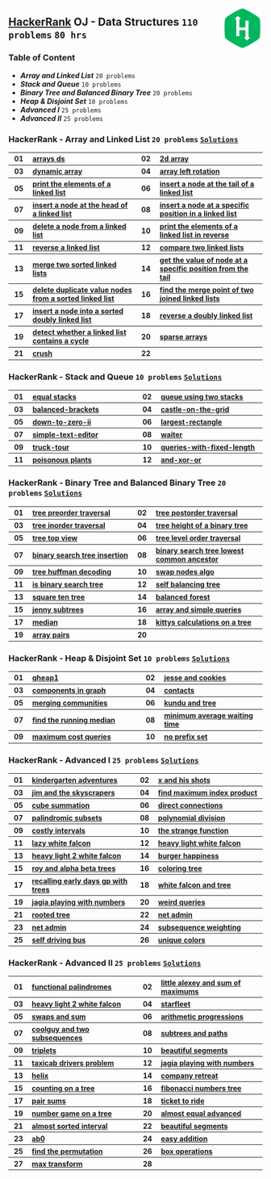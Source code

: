 <img align="right" width="80" src="/logos/hackerrank.jpg"></img>

## [HackerRank](https://hackerrank.com/) OJ - Data Structures `110 problems` `80 hrs`

### Table of Content

- ***Array and Linked List***                `20 problems`
- ***Stack and Queue***                      `10 problems`
- ***Binary Tree and Balanced Binary Tree*** `20 problems`
- ***Heap & Disjoint Set***                  `10 problems`
- ***Advanced I***                           `25 problems`
- ***Advanced II***                          `25 problems`

### HackerRank - Array and Linked List `20 problems` [`Solutions`](/level-2/hackerrank/data-structures/solutions/arrays-linkedlists.md)

<table>
    <tbody>
        <tr>
<th align="center" width="50px">01</th><th align="left" width="550px"><a href="https://hackerrank.com/challenges/arrays-ds/problem">arrays ds</a></th>
<th align="center" width="50px">02</th><th align="left" width="550px"><a href="https://hackerrank.com/challenges/2d-array/problem">2d array</a></th>
        </tr>
        <tr>
<th align="center" width="50px">03</th><th align="left" width="550px"><a href="https://hackerrank.com/challenges/dynamic-array/problem">dynamic array</a></th>
<th align="center" width="50px">04</th><th align="left" width="550px"><a href="https://hackerrank.com/challenges/array-left-rotation/problem">array left rotation</a></th>
        </tr>
        <tr>
<th align="center" width="50px">05</th><th align="left" width="550px"><a href="https://hackerrank.com/challenges/print-the-elements-of-a-linked-list/problem">print the elements of a linked list</a></th>
<th align="center" width="50px">06</th><th align="left" width="550px"><a href="https://hackerrank.com/challenges/insert-a-node-at-the-tail-of-a-linked-list/problem">insert a node at the tail of a linked list</a></th>
        </tr>
        <tr>
<th align="center" width="50px">07</th><th align="left" width="550px"><a href="https://hackerrank.com/challenges/insert-a-node-at-the-head-of-a-linked-list/problem">insert a node at the head of a linked list</a></th>
<th align="center" width="50px">08</th><th align="left" width="550px"><a href="https://hackerrank.com/challenges/insert-a-node-at-a-specific-position-in-a-linked-list/problem">insert a node at a specific position in a linked list</a></th>
        </tr>
        <tr>
<th align="center" width="50px">09</th><th align="left" width="550px"><a href="https://hackerrank.com/challenges/delete-a-node-from-a-linked-list/problem">delete a node from a linked list</a></th>
<th align="center" width="50px">10</th><th align="left" width="550px"><a href="https://hackerrank.com/challenges/print-the-elements-of-a-linked-list-in-reverse/problem">print the elements of a linked list in reverse</a></th>
        </tr>
        <tr>
<th align="center" width="50px">11</th><th align="left" width="550px"><a href="https://hackerrank.com/challenges/reverse-a-linked-list/problem">reverse a linked list</a></th>
<th align="center" width="50px">12</th><th align="left" width="550px"><a href="https://hackerrank.com/challenges/compare-two-linked-lists/problem">compare two linked lists</a></th>
        </tr>
        <tr>
<th align="center" width="50px">13</th><th align="left" width="550px"><a href="https://hackerrank.com/challenges/merge-two-sorted-linked-lists/problem">merge two sorted linked lists</a></th>
<th align="center" width="50px">14</th><th align="left" width="550px"><a href="https://hackerrank.com/challenges/get-the-value-of-the-node-at-a-specific-position-from-the-tail/problem">get the value of node at a specific position from the tail</a></th>
        </tr>
        <tr>
<th align="center" width="50px">15</th><th align="left" width="550px"><a href="https://hackerrank.com/challenges/delete-duplicate-value-nodes-from-a-sorted-linked-list/problem">delete duplicate value nodes from a sorted linked list</a></th>
<th align="center" width="50px">16</th><th align="left" width="550px"><a href="https://hackerrank.com/challenges/find-the-merge-point-of-two-joined-linked-lists/problem">find the merge point of two joined linked lists</a></th>
        </tr>
        <tr>
<th align="center" width="50px">17</th><th align="left" width="550px"><a href="https://hackerrank.com/challenges/insert-a-node-into-a-sorted-doubly-linked-list/problem">insert a node into a sorted doubly linked list</a></th>
<th align="center" width="50px">18</th><th align="left" width="550px"><a href="https://hackerrank.com/challenges/reverse-a-doubly-linked-list/problem">reverse a doubly linked list</a></th>
        </tr>
        <tr>
<th align="center" width="50px">19</th><th align="left" width="550px"><a href="https://hackerrank.com/challenges/detect-whether-a-linked-list-contains-a-cycle/problem">detect whether a linked list contains a cycle</a></th>
<th align="center" width="50px">20</th><th align="left" width="550px"><a href="https://hackerrank.com/challenges/sparse-arrays/problem">sparse arrays</a></th>
        </tr>
        <tr>
<th align="center" width="50px">21</th><th align="left" width="550px"><a href="https://hackerrank.com/challenges/crush/problem">crush</a></th>
<th align="center" width="50px">22</th><th align="left" width="550px"><a href=""></a></th>
        </tr>
    </tbody>
</table>

### HackerRank - Stack and Queue `10 problems` [`Solutions`](/level-2/hackerrank/data-structures/solutions/stacks-queues.md)

<table>
    <tbody>
        <tr>
<th align="center" width="50px">01</th><th align="left" width="550px"><a href="https://hackerrank.com/challenges/equal-stacks/problem">equal stacks</a></th>
<th align="center" width="50px">02</th><th align="left" width="550px"><a href="https://hackerrank.com/challenges/queue-using-two-stacks/problem">queue using two stacks</a></th>
        </tr>
        <tr>
<th align="center" width="50px">03</th><th align="left" width="550px"><a href="https://hackerrank.com/challenges/balanced-brackets/problem">balanced-brackets</a></th>
<th align="center" width="50px">04</th><th align="left" width="550px"><a href="https://hackerrank.com/challenges/castle-on-the-grid/problem">castle-on-the-grid</a></th>
        </tr>
        <tr>
<th align="center" width="50px">05</th><th align="left" width="550px"><a href="https://hackerrank.com/challenges/down-to-zero-ii/problem">down-to-zero-ii</a></th>
<th align="center" width="50px">06</th><th align="left" width="550px"><a href="https://hackerrank.com/challenges/largest-rectangle/problem">largest-rectangle</a></th>
        </tr>
        <tr>
<th align="center" width="50px">07</th><th align="left" width="550px"><a href="https://hackerrank.com/challenges/simple-text-editor/problem">simple-text-editor</a></th>
<th align="center" width="50px">08</th><th align="left" width="550px"><a href="https://hackerrank.com/challenges/waiter/problem">waiter</a></th>
        </tr>
        <tr>
<th align="center" width="50px">09</th><th align="left" width="550px"><a href="https://hackerrank.com/challenges/truck-tour/problem">truck-tour</a></th>
<th align="center" width="50px">10</th><th align="left" width="550px"><a href="https://hackerrank.com/challenges/queries-with-fixed-length/problem">queries-with-fixed-length</a></th>
        </tr>
        <tr>
<th align="center" width="50px">11</th><th align="left" width="550px"><a href="https://hackerrank.com/challenges/poisonous-plants/problem">poisonous plants</a></th>
<th align="center" width="50px">12</th><th align="left" width="550px"><a href="https://hackerrank.com/challenges/and-xor-or/problem">and-xor-or</a></th>
        </tr>
    </tbody>
</table>

### HackerRank - Binary Tree and Balanced Binary Tree `20 problems` [`Solutions`](/level-2/hackerrank/data-structures/solutions/binary-tree-balanced-binary-tree.md)

<table>
    <tbody>
        <tr>
<th align="center" width="50px">01</th><th align="left" width="550px"><a href="https://hackerrank.com/challenges/tree-preorder-traversal/problem">tree preorder traversal</a></th>
<th align="center" width="50px">02</th><th align="left" width="550px"><a href="https://hackerrank.com/challenges/tree-postorder-traversal/problem">tree postorder traversal</a></th>
        </tr>
        <tr>
<th align="center" width="50px">03</th><th align="left" width="550px"><a href="https://hackerrank.com/challenges/tree-inorder-traversal/problem">tree inorder traversal</a></th>
<th align="center" width="50px">04</th><th align="left" width="550px"><a href="https://hackerrank.com/challenges/tree-height-of-a-binary-tree/problem">tree height of a binary tree</a></th>
        </tr>
        <tr>
<th align="center" width="50px">05</th><th align="left" width="550px"><a href="https://hackerrank.com/challenges/tree-top-view/problem">tree top view</a></th>
<th align="center" width="50px">06</th><th align="left" width="550px"><a href="https://hackerrank.com/challenges/tree-level-order-traversal/problem">tree level order traversal</a></th>
        </tr>
        <tr>
<th align="center" width="50px">07</th><th align="left" width="550px"><a href="https://hackerrank.com/challenges/binary-search-tree-insertion/problem">binary search tree insertion</a></th>
<th align="center" width="50px">08</th><th align="left" width="550px"><a href="https://hackerrank.com/challenges/binary-search-tree-lowest-common-ancestor/problem">binary search tree lowest common ancestor</a></th>
        </tr>
        <tr>
<th align="center" width="50px">09</th><th align="left" width="550px"><a href="https://hackerrank.com/challenges/tree-huffman-decoding/problem">tree huffman decoding</a></th>
<th align="center" width="50px">10</th><th align="left" width="550px"><a href="https://hackerrank.com/challenges/swap-nodes-algo/problem">swap nodes algo</a></th>
        </tr>
        <tr>
<th align="center" width="50px">11</th><th align="left" width="550px"><a href="https://hackerrank.com/challenges/is-binary-search-tree/problem">is binary search tree</a></th>
<th align="center" width="50px">12</th><th align="left" width="550px"><a href="https://hackerrank.com/challenges/self-balancing-tree/problem">self balancing tree</a></th>
        </tr>
        <tr>
<th align="center" width="50px">13</th><th align="left" width="550px"><a href="https://hackerrank.com/challenges/square-ten-tree/problem">square ten tree</a></th>
<th align="center" width="50px">14</th><th align="left" width="550px"><a href="https://hackerrank.com/challenges/balanced-forest/problem">balanced forest</a></th>
        </tr>
        <tr>
<th align="center" width="50px">15</th><th align="left" width="550px"><a href="https://hackerrank.com/challenges/jenny-subtrees/problem">jenny subtrees</a></th>
<th align="center" width="50px">16</th><th align="left" width="550px"><a href="https://hackerrank.com/challenges/array-and-simple-queries/problem">array and simple queries</a></th>
        </tr>
        <tr>
<th align="center" width="50px">17</th><th align="left" width="550px"><a href="https://hackerrank.com/challenges/median/problem">median</a></th>
<th align="center" width="50px">18</th><th align="left" width="550px"><a href="https://hackerrank.com/challenges/kittys-calculations-on-a-tree/problem">kittys calculations on a tree</a></th>
        </tr>
        <tr>
<th align="center" width="50px">19</th><th align="left" width="550px"><a href="https://hackerrank.com/challenges/array-pairs/problem">array pairs</a></th>
<th align="center" width="50px">20</th><th align="left" width="550px"><a href=""></a></th>
        </tr>
    </tbody>
</table>

### HackerRank - Heap & Disjoint Set `10 problems` [`Solutions`](/level-2/hackerrank/data-structures/solutions/heap-disjoint-set.md)

<table>
    <tbody>
        <tr>
<th align="center" width="50px">01</th><th align="left" width="550px"><a href="https://hackerrank.com/challenges/qheap1/problem">qheap1</a></th>
<th align="center" width="50px">02</th><th align="left" width="550px"><a href="https://hackerrank.com/challenges/jesse-and-cookies/problem">jesse and cookies</a></th>
        </tr>
        <tr>
<th align="center" width="50px">03</th><th align="left" width="550px"><a href="https://hackerrank.com/challenges/components-in-graph/problem">components in graph</a></th>
<th align="center" width="50px">04</th><th align="left" width="550px"><a href="https://hackerrank.com/challenges/contacts/problem">contacts</a></th>
        </tr>
        <tr>
<th align="center" width="50px">05</th><th align="left" width="550px"><a href="https://hackerrank.com/challenges/merging-communities/problem">merging communities</a></th>
<th align="center" width="50px">06</th><th align="left" width="550px"><a href="https://hackerrank.com/challenges/kundu-and-tree/problem">kundu and tree</a></th>
        </tr>
        <tr>
<th align="center" width="50px">07</th><th align="left" width="550px"><a href="https://hackerrank.com/challenges/find-the-running-median/problem">find the running median</a></th>
<th align="center" width="50px">08</th><th align="left" width="550px"><a href="https://hackerrank.com/challenges/minimum-average-waiting-time/problem">minimum average waiting time</a></th>
        </tr>
        <tr>
<th align="center" width="50px">09</th><th align="left" width="550px"><a href="https://hackerrank.com/challenges/maximum-cost-queries/problem">maximum cost queries</a></th>
<th align="center" width="50px">10</th><th align="left" width="550px"><a href="https://hackerrank.com/challenges/no-prefix-set/problem">no prefix set</a></th>
        </tr>
    </tbody>
</table>

### HackerRank - Advanced I `25 problems` [`Solutions`](/level-2/hackerrank/data-structures/solutions/advanced-I.md)

<table>
    <tbody>
        <tr>
<th align="center" width="50px">01</th><th align="left" width="550px"><a href="https://hackerrank.com/challenges/kindergarten-adventures/problem">kindergarten adventures</a></th>
<th align="center" width="50px">02</th><th align="left" width="550px"><a href="https://hackerrank.com/challenges/x-and-his-shots/problem">x and his shots</a></th>
        </tr>
        <tr>
<th align="center" width="50px">03</th><th align="left" width="550px"><a href="https://hackerrank.com/challenges/jim-and-the-skyscrapers/problem">jim and the skyscrapers</a></th>
<th align="center" width="50px">04</th><th align="left" width="550px"><a href="https://hackerrank.com/challenges/find-maximum-index-product/problem">find maximum index product</a></th>
        </tr>
        <tr>
<th align="center" width="50px">05</th><th align="left" width="550px"><a href="https://hackerrank.com/challenges/cube-summation/problem">cube summation</a></th>
<th align="center" width="50px">06</th><th align="left" width="550px"><a href="https://hackerrank.com/challenges/direct-connections/problem">direct connections</a></th>
        </tr>
        <tr>
<th align="center" width="50px">07</th><th align="left" width="550px"><a href="https://hackerrank.com/challenges/palindromic-subsets/problem">palindromic subsets</a></th>
<th align="center" width="50px">08</th><th align="left" width="550px"><a href="https://hackerrank.com/challenges/polynomial-division/problem">polynomial division</a></th>
        </tr>
        <tr>
<th align="center" width="50px">09</th><th align="left" width="550px"><a href="https://hackerrank.com/challenges/costly-intervals/problem">costly intervals</a></th>
<th align="center" width="50px">10</th><th align="left" width="550px"><a href="https://hackerrank.com/challenges/the-strange-function/problem">the strange function</a></th>
        </tr>
        <tr>
<th align="center" width="50px">11</th><th align="left" width="550px"><a href="https://hackerrank.com/challenges/lazy-white-falcon/problem">lazy white falcon</a></th>
<th align="center" width="50px">12</th><th align="left" width="550px"><a href="https://hackerrank.com/challenges/heavy-light-white-falcon/problem">heavy light white falcon</a></th>
        </tr>
        <tr>
<th align="center" width="50px">13</th><th align="left" width="550px"><a href="https://hackerrank.com/challenges/heavy-light-2-white-falcon/problem">heavy light 2 white falcon</a></th>
<th align="center" width="50px">14</th><th align="left" width="550px"><a href="https://hackerrank.com/challenges/burger-happiness/problem">burger happiness</a></th>
        </tr>
        <tr>
<th align="center" width="50px">15</th><th align="left" width="550px"><a href="https://hackerrank.com/challenges/roy-and-alpha-beta-trees/problem">roy and alpha beta trees</a></th>
<th align="center" width="50px">16</th><th align="left" width="550px"><a href="https://hackerrank.com/challenges/coloring-tree/problem">coloring tree</a></th>
        </tr>
        <tr>
<th align="center" width="50px">17</th><th align="left" width="550px"><a href="https://hackerrank.com/challenges/recalling-early-days-gp-with-trees/problem">recalling early days gp with trees</a></th>
<th align="center" width="50px">18</th><th align="left" width="550px"><a href="https://hackerrank.com/challenges/white-falcon-and-tree/problem">white falcon and tree</a></th>
        </tr>
        <tr>
<th align="center" width="50px">19</th><th align="left" width="550px"><a href="https://hackerrank.com/challenges/jagia-playing-with-numbers/problem">jagia playing with numbers</a></th>
<th align="center" width="50px">20</th><th align="left" width="550px"><a href="https://hackerrank.com/challenges/weird-queries/problem">weird queries</a></th>
        </tr>
        <tr>
<th align="center" width="50px">21</th><th align="left" width="550px"><a href="https://hackerrank.com/challenges/rooted-tree/problem">rooted tree</a></th>
<th align="center" width="50px">22</th><th align="left" width="550px"><a href="https://hackerrank.com/challenges/net-admin/problem">net admin</a></th>
        </tr>
        <tr>
<th align="center" width="50px">23</th><th align="left" width="550px"><a href="https://hackerrank.com/challenges/net-admin/problem">net admin</a></th>
<th align="center" width="50px">24</th><th align="left" width="550px"><a href="https://hackerrank.com/challenges/subsequence-weighting/problem">subsequence weighting</a></th>
        </tr>
        <tr>
<th align="center" width="50px">25</th><th align="left" width="550px"><a href="https://hackerrank.com/challenges/self-driving-bus/problem">self driving bus</a></th>
<th align="center" width="50px">26</th><th align="left" width="550px"><a href="https://hackerrank.com/challenges/unique-colors/problem">unique colors</a></th>
        </tr>
    </tbody>
</table>

### HackerRank - Advanced II `25 problems` [`Solutions`](/level-2/hackerrank/data-structures/solutions/advanced-II.md)

<table>
    <tbody>
        <tr>
<th align="center" width="50px">01</th><th align="left" width="550px"><a href="https://hackerrank.com/challenges/functional-palindromes/problem">functional palindromes</a></th>
<th align="center" width="50px">02</th><th align="left" width="550px"><a href="https://hackerrank.com/challenges/little-alexey-and-sum-of-maximums/problem">little alexey and sum of maximums</a></th>
        </tr>
        <tr>
<th align="center" width="50px">03</th><th align="left" width="550px"><a href="https://hackerrank.com/challenges/heavy-light-2-white-falcon/problem">heavy light 2 white falcon</a></th>
<th align="center" width="50px">04</th><th align="left" width="550px"><a href="https://hackerrank.com/challenges/starfleet/problem">starfleet</a></th>
        </tr>
        <tr>
<th align="center" width="50px">05</th><th align="left" width="550px"><a href="https://hackerrank.com/challenges/swaps-and-sum/problem">swaps and sum</a></th>
<th align="center" width="50px">06</th><th align="left" width="550px"><a href="https://hackerrank.com/challenges/arithmetic-progressions/problem">arithmetic progressions</a></th>
        </tr>
        <tr>
<th align="center" width="50px">07</th><th align="left" width="550px"><a href="https://hackerrank.com/challenges/coolguy-and-two-subsequences/problem">coolguy and two subsequences</a></th>
<th align="center" width="50px">08</th><th align="left" width="550px"><a href="https://hackerrank.com/challenges/subtrees-and-paths/problem">subtrees and paths</a></th>
        </tr>
        <tr>
<th align="center" width="50px">09</th><th align="left" width="550px"><a href="https://hackerrank.com/challenges/triplets/problem">triplets</a></th>
<th align="center" width="50px">10</th><th align="left" width="550px"><a href="https://hackerrank.com/challenges/beautiful-segments/problem">beautiful segments</a></th>
        </tr>
        <tr>
<th align="center" width="50px">11</th><th align="left" width="550px"><a href="https://hackerrank.com/challenges/taxicab-drivers-problem/problem">taxicab drivers problem</a></th>
<th align="center" width="50px">12</th><th align="left" width="550px"><a href="https://hackerrank.com/challenges/jagia-playing-with-numbers/problem">jagia playing with numbers</a></th>
        </tr>
        <tr>
<th align="center" width="50px">13</th><th align="left" width="550px"><a href="https://hackerrank.com/challenges/helix/problem">helix</a></th>
<th align="center" width="50px">14</th><th align="left" width="550px"><a href="https://hackerrank.com/challenges/company-retreat/problem">company retreat</a></th>
        </tr>
        <tr>
<th align="center" width="50px">15</th><th align="left" width="550px"><a href="https://hackerrank.com/challenges/counting-on-a-tree/problem">counting on a tree</a></th>
<th align="center" width="50px">16</th><th align="left" width="550px"><a href="https://hackerrank.com/challenges/fibonacci-numbers-tree/problem">fibonacci numbers tree</a></th>
        </tr>
        <tr>
<th align="center" width="50px">17</th><th align="left" width="550px"><a href="https://hackerrank.com/challenges/pair-sums/problem">pair sums</a></th>
<th align="center" width="50px">18</th><th align="left" width="550px"><a href="https://hackerrank.com/challenges/ticket-to-ride/problem">ticket to ride</a></th>
        </tr>
        <tr>
<th align="center" width="50px">19</th><th align="left" width="550px"><a href="https://hackerrank.com/challenges/number-game-on-a-tree/problem">number game on a tree</a></th>
<th align="center" width="50px">20</th><th align="left" width="550px"><a href="https://hackerrank.com/challenges/almost-equal-advanced/problem">almost equal advanced</a></th>
        </tr>
        <tr>
<th align="center" width="50px">21</th><th align="left" width="550px"><a href="https://hackerrank.com/challenges/almost-sorted-interval/problem">almost sorted interval</a></th>
<th align="center" width="50px">22</th><th align="left" width="550px"><a href="https://hackerrank.com/challenges/beautiful-segments/problem">beautiful segments</a></th>
        </tr>
        <tr>
<th align="center" width="50px">23</th><th align="left" width="550px"><a href="https://hackerrank.com/challenges/ab0/problem">ab0</a></th>
<th align="center" width="50px">24</th><th align="left" width="550px"><a href="https://hackerrank.com/challenges/easy-addition/problem">easy addition</a></th>
        </tr>
        <tr>
<th align="center" width="50px">25</th><th align="left" width="550px"><a href="https://hackerrank.com/challenges/find-the-permutation/problem">find the permutation</a></th>
<th align="center" width="50px">26</th><th align="left" width="550px"><a href="https://hackerrank.com/challenges/box-operations/problem">box operations</a></th>
        </tr>
        <tr>
<th align="center" width="50px">27</th><th align="left" width="550px"><a href="https://hackerrank.com/challenges/max-transform/problem">max transform</a></th>
<th align="center" width="50px">28</th><th align="left" width="550px"><a href=""></a></th>
        </tr>
    </tbody>
</table>
